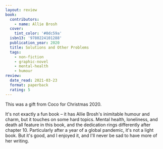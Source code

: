 ```yaml
---
layout: review
book:
  contributors:
    - name: Allie Brosh
  cover:
    tint_color: '#0dc59a'
  isbn13: '9780224101288'
  publication_year: 2020
  title: Solutions and Other Problems
  tags:
    - non-fiction
    - graphic-novel
    - mental-health
    - humour
review:
  date_read: 2021-03-23
  format: paperback
  rating: 5
---
```


This was a gift from Coco for Christmas 2020.

It's not exactly a fun book – it has Allie Brosh's inimitable humour and charm, but it touches on some hard topics.
Mental health, loneliness, and death all feature in this book, and the dedication rings differently after chapter 10.
Particularly after a year of a global pandemic, it's not a light book.
But it's good, and I enjoyed it, and I'll never be sad to have more of her writing.
